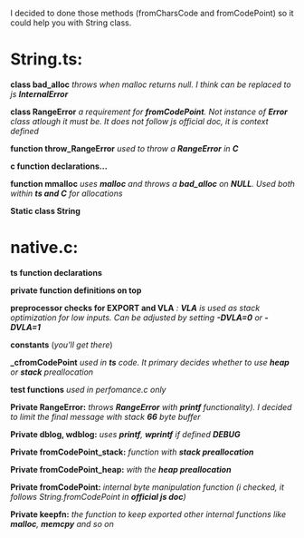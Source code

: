 I decided to done those methods (fromCharsCode and fromCodePoint) so it could help you with String class. 
# **String.ts**:
  **class bad_alloc**
      _throws when malloc returns null. I think can be replaced to js **InternalError**_

  **class RangeError**
      _a requirement for **fromCodePoint**. Not instance of **Error** class atlough it must be. It does not follow js official doc, it is context defined_

   **function throw_RangeError**
      _used to throw a **RangeError** in **C**_

   **c function declarations...**

   **function mmalloc**
       _uses **malloc** and throws a **bad_alloc** on **NULL**. Used both within **ts and C** for allocations_

   **Static class String**
# **native.c**:

   **ts function declarations**

   **private function definitions on top**

   **preprocessor checks for EXPORT and VLA**
        _: **VLA** is used as stack optimization for low inputs. Can be adjusted by setting **-DVLA=0** or **-DVLA=1**_

   **constants** (_you'll get there_)

   **_cfromCodePoint**
        _used in **ts** code. It primary decides whether to use **heap** or **stack** preallocation_

   **test functions**
        _used in perfomance.c only_


   **Private RangeError:**
        _throws **RangeError** with **printf** functionality). I decided to limit the final message with stack **66** byte buffer_

   **Private dblog, wdblog:**
        _uses **printf**, **wprintf** if defined **DEBUG**_

   **Private fromCodePoint_stack:** 
        _function with **stack preallocation**_

   **Private fromCodePoint_heap:**
        _with the **heap preallocation**_

   **Private fromCodePoint:**
        _internal byte manipulation function (i checked, it follows String.fromCodePoint in **official js doc**)_

   **Private keepfn:**
        _the function to keep exported other internal functions like **malloc**, **memcpy** and so on_
